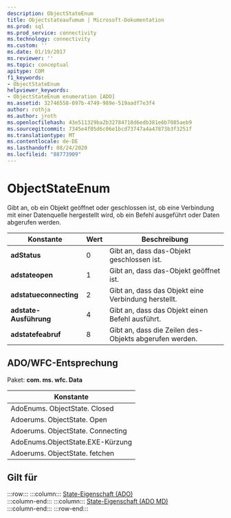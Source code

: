 ```yaml
---
description: ObjectStateEnum
title: Objectstateaufumum | Microsoft-Dokumentation
ms.prod: sql
ms.prod_service: connectivity
ms.technology: connectivity
ms.custom: ''
ms.date: 01/19/2017
ms.reviewer: ''
ms.topic: conceptual
apitype: COM
f1_keywords:
- ObjectStateEnum
helpviewer_keywords:
- ObjectStateEnum enumeration [ADO]
ms.assetid: 32746558-097b-4749-989e-519aadf7e3f4
author: rothja
ms.author: jroth
ms.openlocfilehash: 43e511329ba2b32784718d6edb381e6b7085aeb9
ms.sourcegitcommit: 7345e4f05d6c06e1bcd73747a4a47873b3f3251f
ms.translationtype: MT
ms.contentlocale: de-DE
ms.lasthandoff: 08/24/2020
ms.locfileid: "88773909"
---
```

# <a name="objectstateenum"></a>ObjectStateEnum
Gibt an, ob ein Objekt geöffnet oder geschlossen ist, ob eine Verbindung mit einer Datenquelle hergestellt wird, ob ein Befehl ausgeführt oder Daten abgerufen werden.  
  
|Konstante|Wert|Beschreibung|  
|--------------|-----------|-----------------|  
|**adStatus**|0|Gibt an, dass das-Objekt geschlossen ist.|  
|**adstateopen**|1|Gibt an, dass das-Objekt geöffnet ist.|  
|**adstatueconnecting**|2|Gibt an, dass das Objekt eine Verbindung herstellt.|  
|**adstate-Ausführung**|4|Gibt an, dass das Objekt einen Befehl ausführt.|  
|**adstatefeabruf**|8|Gibt an, dass die Zeilen des-Objekts abgerufen werden.|  
  
## <a name="adowfc-equivalent"></a>ADO/WFC-Entsprechung  
 Paket: **com. ms. wfc. Data**  
  
|Konstante|  
|--------------|  
|AdoEnums. ObjectState. Closed|  
|Adoerums. ObjectState. Open|  
|Adoerums. ObjectState. Connecting|  
|AdoEnums.ObjectState.EXE-Kürzung|  
|Adoerums. ObjectState. fetchen|  
  
## <a name="applies-to"></a>Gilt für  

:::row:::
    :::column:::
        [State-Eigenschaft (ADO)](./state-property-ado.md)  
    :::column-end:::
    :::column:::
        [State-Eigenschaft (ADO MD)](../ado-md-api/state-property-ado-md.md)  
    :::column-end:::
:::row-end:::